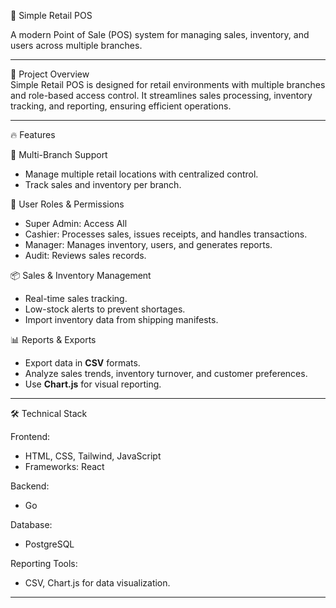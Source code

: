 🛒 Simple Retail POS  

A modern Point of Sale (POS) system for managing sales, inventory, and users across multiple branches.  

---------------------------------------------------------------------------------------------------------------------------

🚀 Project Overview  
Simple Retail POS is designed for retail environments with multiple branches and role-based access control. It streamlines sales processing, inventory tracking, and reporting, ensuring efficient operations.  

---------------------------------------------------------------------------------------------------------------------------

🔥 Features  

🏢 Multi-Branch Support  
- Manage multiple retail locations with centralized control.  
- Track sales and inventory per branch.  

👥 User Roles & Permissions  
- Super Admin: Access All
- Cashier: Processes sales, issues receipts, and handles transactions.  
- Manager: Manages inventory, users, and generates reports.  
- Audit: Reviews sales records.  

📦 Sales & Inventory Management  
- Real-time sales tracking.  
- Low-stock alerts to prevent shortages.  
- Import inventory data from shipping manifests.  

📊 Reports & Exports  
- Export data in **CSV** formats.  
- Analyze sales trends, inventory turnover, and customer preferences.  
- Use **Chart.js** for visual reporting.  

---------------------------------------------------------------------------------------------------------------------------

🛠️ Technical Stack  

Frontend:  
- HTML, CSS, Tailwind, JavaScript  
- Frameworks: React

Backend: 
- Go

Database:
- PostgreSQL

Reporting Tools: 
- CSV, Chart.js for data visualization.  

---------------------------------------------------------------------------------------------------------------------------
